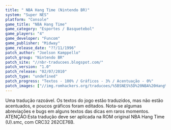 ```yaml
---
title: " NBA Hang Time (Nintendo BR)"
system: "Super NES"
platform: "Console"
game_title: "NBA Hang Time"
game_category: "Esportes / Basquetebol"
game_players: "4"
game_developer: "Funcom"
game_publisher: "Midway"
game_release_date: "??/11/1996"
patch_author: "Joelson Kamppello"
patch_group: "Nintendo BR"
patch_site: "//nbr-traducoes.blogspot.com/"
patch_version: "1.0"
patch_release: "02/07/2010"
patch_type: "undefined"
patch_progress: "Textos - 100% / Gráficos - 3% / Acentuação - 0%"
patch_images: ["//img.romhackers.org/traducoes/%5BSNES%5D%20NBA%20Hang%20Time%20-%20Nintendo%20BR%20-%201.png","//img.romhackers.org/traducoes/%5BSNES%5D%20NBA%20Hang%20Time%20-%20Nintendo%20BR%20-%202.png","//img.romhackers.org/traducoes/%5BSNES%5D%20NBA%20Hang%20Time%20-%20Nintendo%20BR%20-%203.png"]
---
```

Uma tradução razoável. Os textos do jogo estão traduzidos, mas não estão acentuados, e poucos gráficos foram editados. Nota-se algumas abreviações e bugs em alguns textos das dicas em raros momentos. ATENÇÃO:Esta tradução deve ser aplicada na ROM original NBA Hang Time (U).smc, com CRC32 262CE76B.